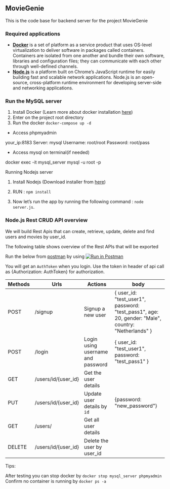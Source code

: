 ## MovieGenie

This is the code base for backend server for the project MovieGenie
### **Required applications**

*   **[Docker](https://www.docker.com/products/docker-desktop)** is a set of platform as a service product that uses OS-level virtualization to deliver software in packages called containers. Containers are isolated from one another and bundle their own software, libraries and configuration files; they can communicate with each other through well-defined channels.
*   **[Node.js](https://nodejs.org/en/)** is a platform built on Chrome’s JavaScript runtime for easily building fast and scalable network applications. Node.js is an open-source, cross-platform runtime environment for developing server-side and networking applications.


### **Run the MySQL server**

1.  Install Docker (Learn more about docker installation [here](https://docs.docker.com/install/))
2.  Enter on the project root directory 
3.  Run the docker `docker-compose up -d`

*   Access phpmyadmin

your\_ip:8183
Server: mysql
Username: root/root
Password: root/pass

*   Access mysql on terminal(if needed)

 docker exec -it mysql_server mysql -u root -p

Running Nodejs server
1. Install Nodejs (Download installer from [here](https://nodejs.org/en/download/))

2. RUN : `npm install`

3. Now let’s run the app by running the following command : `node server.js`.

### **Node.js Rest CRUD API overview**

We will build Rest Apis that can create, retrieve, update, delete and find users and movies by user_id.

The following table shows overview of the Rest APIs that will be exported

Run the below from [postman](https://www.postman.com/downloads/) by using [![Run in Postman](https://run.pstmn.io/button.svg)](https://app.getpostman.com/run-collection/94d75503419a3fe82aa6)

You will get an `AuthToken` when you login. Use the token in header of api call as {Authorization: AuthToken} for authorization.

| Methods | Urls | Actions | body |
|---|---|---|---|
| POST | /signup | Signup a new user | { user_id: "test_user1", password: "test_pass1", age: 20, gender: "Male", country: "Netherlands" } |
| POST | /login | Login using username and password | { user_id: "test_user1", password: "test_pass1" } |
| GET | /users/id/{user_id} | Get the user details | |
| PUT | /users/id/{user_id}| Update user details by `id` | {password: "new_password"}|
| GET | /users/| Get all user details | |
| DELETE |/users/id/{user_id}| Delete the user by user_id| |

Tips:

After testing you can stop docker by `docker stop mysql_server phpmyadmin`
Confirm no container is running by `docker ps -a`